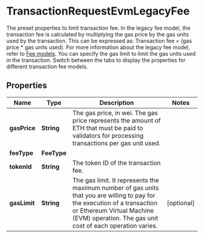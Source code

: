 

# TransactionRequestEvmLegacyFee

The preset properties to limit transaction fee.  In the legacy fee model, the transaction fee is calculated by multiplying the gas price by the gas units used by the transaction. This can be expressed as: Transaction fee =  (gas price * gas units used). For more information about the legacy fee model, refer to [Fee models](https://www.cobo.com/developers/v2/guides/transactions/estimate-fees#fee-models).  You can specify the gas limit to limit the gas units used in the transaction.  Switch between the tabs to display the properties for different transaction fee models. 

## Properties

| Name | Type | Description | Notes |
|------------ | ------------- | ------------- | -------------|
|**gasPrice** | **String** | The gas price, in wei. The gas price represents the amount of ETH that must be paid to validators for processing transactions per gas unit used. |  |
|**feeType** | **FeeType** |  |  |
|**tokenId** | **String** | The token ID of the transaction fee. |  |
|**gasLimit** | **String** | The gas limit. It represents the maximum number of gas units that you are willing to pay for the execution of a transaction or Ethereum Virtual Machine (EVM) operation. The gas unit cost of each operation varies. |  [optional] |



